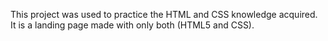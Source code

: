 This project was used to practice the HTML and CSS knowledge acquired.
It is a landing page made with only both (HTML5 and CSS).
